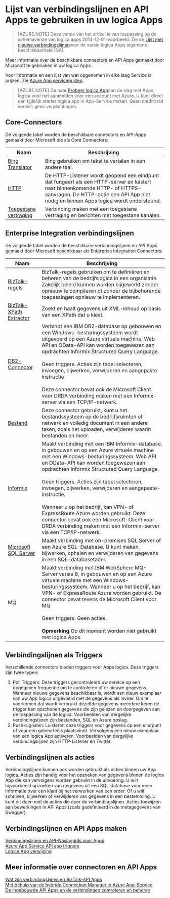 <properties
    pageTitle="Lijst met beschikbare verbindingslijnen API Apps | Microsoft Azure App Service"
    description="Meer informatie over connectoren en API Apps in Azure App-Service"
    services="logic-apps"
    documentationCenter=""
    authors="MandiOhlinger"
    manager="erikre"
    editor="cgronlun"/>

<tags
    ms.service="logic-apps"
    ms.workload="integration"
    ms.tgt_pltfrm="na"
    ms.devlang="na"
    ms.topic="get-started-article"
    ms.date="09/01/2016"
    ms.author="mandia"/>


# <a name="list-of-connectors-and-api-apps-to-use-in-your-logic-apps"></a>Lijst van verbindingslijnen en API Apps te gebruiken in uw logica Apps
>[AZURE.NOTE] Deze versie van het artikel is van toepassing op de schemaversie van logica apps 2014-12-01-voorbeeld. Zie de [Lijst met nieuwe verbindingslijnen](../connectors/apis-list.md)voor de versie logica Apps algemene beschikbaarheid (GA).

Meer informatie over de beschikbare connectors en API Apps gemaakt door Microsoft te gebruiken in uw logica Apps.

Voor informatie en een lijst van wat opgenomen in elke laag Service is prijzen, Zie [Azure App serviceprijzen](https://azure.microsoft.com/pricing/details/app-service/).

> [AZURE.NOTE] Ga naar [Probeer logica App](https://tryappservice.azure.com/?appservice=logic)aan de slag met Apps logica voor het aanmelden voor een account met Azure. U kunt direct een tijdelijk starter logica app in App-Service maken. Geen creditcard vereist; geen verplichtingen.

## <a name="core-connectors"></a>Core-Connectors
De volgende tabel worden de beschikbare connectors en API-Apps gemaakt door Microsoft die als Core Connectors:

Naam | Beschrijving
--- | ---
[Bing Translator](https://azure.microsoft.com/marketplace/partners/bing/microsofttranslator/) | Bing gebruiken om tekst te vertalen in een andere taal.
[HTTP](app-service-logic-connector-http.md) | De HTTP-Listener wordt geopend een eindpunt dat fungeert als een HTTP-server en luistert naar binnenkomende HTTP- of HTTPS-aanvragen. De HTTP-actie een API App niet nodig en binnen Apps logica wordt ondersteund.
[Toegestane vertraging](app-service-logic-connector-slack.md) | Verbinding maken met een toegestane vertraging en berichten met toegestane kanalen.


## <a name="enterprise-integration-connectors"></a>Enterprise Integration verbindingslijnen
De volgende tabel worden de beschikbare verbindingslijnen en API Apps gemaakt door Microsoft beschikbaar als Enterprise Integration Connectors:

Naam  | Beschrijving
------------- | -------------
[BizTalk-regels](app-service-logic-use-biztalk-rules.md) | BizTalk-regels gebruiken om te definiëren en beheren van de bedrijfslogica in een organisatie. Zakelijk beleid kunnen worden bijgewerkt zonder opnieuw te compileren of zonder de bijbehorende toepassingen opnieuw te implementeren.
[BizTalk-XPath Extractor](app-service-logic-xpath-extract.md) | Zoekt en haalt gegevens uit XML-inhoud op basis van een XPath dat u kiest.
[DB2-Connector](app-service-logic-connector-db2.md) | Verbindt een IBM DB2-database op gebouwen en een Windows-besturingssysteem wordt uitgevoerd op een Azure virtuele machine. Web API en OData-API kan worden toegewezen aan opdrachten Informix Structured Query Language. <br/><br/>Geen triggers. Acties zijn tabel selecteren, invoegen, bijwerken, verwijderen en aangepaste instructie<br/><br/>Deze connector bevat ook de Microsoft Client voor DRDA verbinding maken met een Informix-server via een TCP/IP-netwerk.
[Bestand](app-service-logic-connector-file.md) | Deze connector gebruikt, kunt u het bestandssysteem op de bedrijfsruimten of netwerk en volledig document in een andere taken, zoals het uploaden, verwijderen waarin bestanden en meer.
[Informix](app-service-logic-connector-informix.md) | Maakt verbinding met een IBM Informix-database, in gebouwen en op een Azure virtuele machine met een Windows-besturingssysteem. Web API en OData-API kan worden toegewezen aan opdrachten Informix Structured Query Language.<br/><br/>Geen triggers. Acties zijn tabel selecteren, invoegen, bijwerken, verwijderen en aangepaste-instructie.<br/><br/>Wanneer u op het bedrijf, kan VPN- of ExpressRoute Azure worden gebruikt. Deze connector bevat ook een Microsoft-Client voor DRDA verbinding maken met een Informix-server via een TCP/IP-netwerk.
[Microsoft SQL Server](app-service-logic-connector-sql.md) | Maakt verbinding met on-premises SQL Server of een Azure SQL-Database. U kunt maken, bijwerken, ophalen en verwijderen van gegevens in een SQL-databasetabel.
MQ | Maakt verbinding met IBM WebSphere MQ-Server versie 8, in gebouwen en op een Azure virtuele machine met een Windows-besturingssysteem. Wanneer u op het bedrijf, kan VPN- of ExpressRoute Azure worden gebruikt. De connector bevat tevens de Microsoft Client voor MQ.<br/><br/>Geen triggers. Geen acties.<br/><br/>**Opmerking** Op dit moment worden niet gebruikt met logica Apps.

## <a name="connectors-as-triggers"></a>Verbindingslijnen als Triggers
Verschillende connectors bieden triggers voor Apps logica. Deze triggers zijn twee typen:

1. Poll Triggers: Deze triggers gecontroleerd uw service op een opgegeven frequentie om te controleren of er nieuwe gegevens. Wanneer nieuwe gegevens beschikbaar is, wordt een nieuw exemplaar van uw App logica uitgevoerd met de gegevens als invoer. Om te voorkomen dat wordt verbruikt dezelfde gegevens meerdere keren de trigger kan opschonen gegevens die zijn gelezen en doorgegeven aan de toepassing van de logica. Voorbeelden van dergelijke verbindingslijnen zijn bestanden, SQL en Azure opslag.
2. Push-signalen: Luisteren deze triggers voor gegevens op een eindpunt of voor een gebeurtenis plaatsvindt. Vervolgens een nieuw exemplaar van een logica App activeren. Voorbeelden van dergelijke verbindingslijnen zijn HTTP-Listener en Twitter.

## <a name="connectors-as-actions"></a>Verbindingslijnen als acties
Verbindingslijnen kunnen ook worden gebruikt als acties binnen uw App logica. Acties zijn handig voor het opzoeken van gegevens binnen de logica App die kan vervolgens worden gebruikt in de uitvoering. U wilt bijvoorbeeld opzoeken van gegevens uit een SQL-database voor meer informatie over een klant bij het verwerken van een order. Of u wilt schrijven, bijwerken of verwijderen van gegevens in een bestemming. U kunt dit doen met de acties die door de verbindingslijnen. Acties toewijzen aan bewerkingen in API Apps (zoals gedefinieerd in de metagegevens van Swagger).

## <a name="create-your-own-connectors-and-api-apps"></a>Verbindingslijnen en API Apps maken
[Verbindingslijnen en API-Naslaggids voor Apps](http://aka.ms/appservicesconnectorreference)  
[Azure App Service API app triggers](../app-service-api/app-service-api-dotnet-triggers.md)  
[Logica App verwijzing](https://msdn.microsoft.com/library/azure/dn948510.aspx)

## <a name="more-on-connectors-and-api-apps"></a>Meer informatie over connectoren en API Apps
[Wat zijn verbindingslijnen en BizTalk-API Apps](app-service-logic-what-are-biztalk-api-apps.md)  
[Met behulp van de hybride Connection Manager in Azure App-Service](app-service-logic-hybrid-connection-manager.md)  
[De ingebouwde API Apps en de verbindingen controleren en beheren](app-service-logic-monitor-your-connectors.md)
